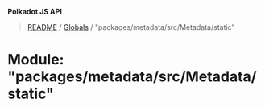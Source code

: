 **Polkadot JS API**

> [README](../README.md) / [Globals](../globals.md) / "packages/metadata/src/Metadata/static"

# Module: "packages/metadata/src/Metadata/static"
